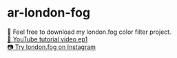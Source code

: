 # ar-london-fog
🖤 Feel free to download my london.fog color filter project.
<br><a href="https://youtu.be/yHEQAMJbE-w">🎵 YouTube tutorial video ep1</a>
<br><a href="https://www.instagram.com/ar/2743463522556338">📷 Try london.fog on Instagram</a> 
